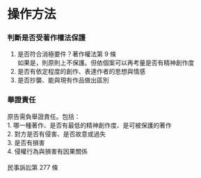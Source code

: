 # 操作方法

### 判斷是否受著作權法保護

1. 是否符合消極要件？著作權法第 9 條\
   如果是，則原則上不保護。但依個案可以再考量是否有精神創作度
2. 是否有依定程度的創作、表達作者的思想與情感
3. 是否抄襲、能與現有作品做出區別

### 舉證責任

原告需負舉證責任。包括：\
1\. 哪一種著作、是否有最低的精神創作度、是可被保護的著作\
2\. 對方是否有侵害、是否故意或過失\
3\. 是否有損害\
4\. 侵權行為與損害有因果關係\
\
民事訴訟第 277 條
